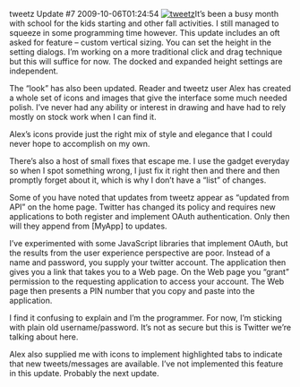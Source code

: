 tweetz Update #7
2009-10-06T01:24:54
[![tweetz](/content/images/blog/tweetzUpdate6_11AE8/tweetz_thumb.png)](/content/images/blog/tweetzUpdate6_11AE8/tweetz.png)It’s been a busy month with school for the kids starting and other fall activities. I still managed to squeeze in some programming time however. This update includes an oft asked for feature – custom vertical sizing. You can set the height in the setting dialogs. I’m working on a more traditional click and drag technique but this will suffice for now. The docked and expanded height settings are independent.

The “look” has also been updated. Reader and tweetz user Alex has created a whole set of icons and images that give the interface some much needed polish. I’ve never had any ability or interest in drawing and have had to rely mostly on stock work when I can find it.

Alex’s icons provide just the right mix of style and elegance that I could never hope to accomplish on my own.

There’s also a host of small fixes that escape me. I use the gadget everyday so when I spot something wrong, I just fix it right then and there and then promptly forget about it, which is why I don’t have a “list” of changes.

Some of you have noted that updates from tweetz appear as “updated from API” on the home page. Twitter has changed its policy and requires new applications to both register and implement OAuth authentication. Only then will they append from [MyApp] to updates.

I’ve experimented with some JavaScript libraries that implement OAuth, but the results from the user experience perspective are poor. Instead of a name and password, you supply your twitter account. The application then gives you a link that takes you to a Web page. On the Web page you “grant” permission to the requesting application to access your account. The Web page then presents a PIN number that you copy and paste into the application.

I find it confusing to explain and I’m the programmer. For now, I’m sticking with plain old username/password. It’s not as secure but this is Twitter we’re talking about here.

Alex also supplied me with icons to implement highlighted tabs to indicate that new tweets/messages are available. I’ve not implemented this feature in this update. Probably the next update.
